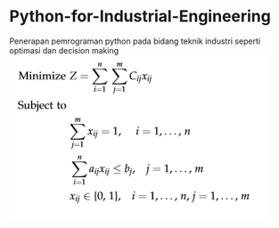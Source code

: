 # Python-for-Industrial-Engineering
Penerapan pemrograman python pada bidang teknik industri seperti optimasi dan decision making
<img src="https://raw.githubusercontent.com/rianromad/Image-Storage/main/gap%20obj%20ctr.PNG?token=AOWKXL7UQLTD5ZUMSMD36YTBBDKJI" />
